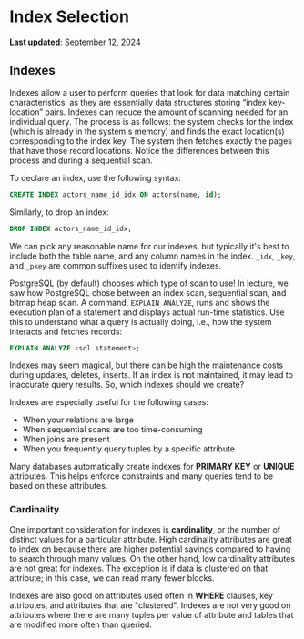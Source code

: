 # Index Selection
**Last updated**: September 12, 2024

## Indexes

Indexes allow a user to perform queries that look for data matching certain characteristics, as they are essentially data structures storing “index key-location” pairs. Indexes can reduce the amount of scanning needed for an individual query. The process is as follows: the system checks for the index (which is already in the system's memory) and finds the exact location(s) corresponding to the index key. The system then fetches exactly the pages that have those record locations. Notice the differences between this process and during a sequential scan.

To declare an index, use the following syntax:

```sql
CREATE INDEX actors_name_id_idx ON actors(name, id);
```

Similarly, to drop an index:
```sql
DROP INDEX actors_name_id_idx;
```

We can pick any reasonable name for our indexes, but typically it's best to include both the table name, and any column names in the index. `_idx`, `_key`, and `_pkey` are common suffixes used to identify indexes.

PostgreSQL (by default) chooses which type of scan to use! In lecture, we saw how PostgreSQL chose between an index scan, sequential scan, and bitmap heap scan. A command, `EXPLAIN ANALYZE`, runs and shows the execution plan of a statement and displays actual run-time statistics. Use this to understand what a query is actually doing, i.e., how the system interacts and fetches records:

```sql
EXPLAIN ANALYZE <sql statement>;
```

Indexes may seem magical, but there can be high the maintenance costs during updates, deletes, inserts. If an index is not maintained, it may lead to inaccurate query results. So, which indexes should we create?

Indexes are especially useful for the following cases:
- When your relations are large
- When sequential scans are too time-consuming
- When joins are present
- When you frequently query tuples by a specific attribute


Many databases automatically create indexes for **PRIMARY KEY** or **UNIQUE** attributes. This helps enforce constraints and many queries tend to be based on these attributes.

### Cardinality

One important consideration for indexes is **cardinality**, or the number of distinct values for a particular attribute. High cardinality attributes are great to index on because there are higher potential savings compared to having to search through many values. On the other hand, low cardinality attributes are not great for indexes. The exception is if data is clustered on that attribute; in this case, we can read many fewer blocks.

Indexes are also good on attributes used often in **WHERE** clauses, key attributes, and attributes that are "clustered". Indexes are not very good on attributes where there are many tuples per value
of attribute and tables that are modified more often than queried.
